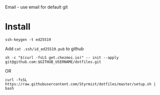 Email - use email for default git

# Install

`ssh-keygen -t ed25519`

Add `cat .ssh/id_ed25519.pub` to github

`sh -c "$(curl -fsLS get.chezmoi.io)" -- init --apply git@github.com:$GITHUB_USERNAME/dotfiles.git`

OR 

`curl -fsSL https://raw.githubusercontent.com/Styrmist/dotfiles/master/setup.sh | bash`